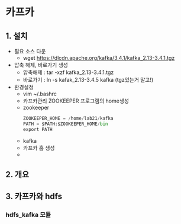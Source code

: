 # 카프카
## 1. 설치
- 필요 소스 다운 
  - wget https://dlcdn.apache.org/kafka/3.4.1/kafka_2.13-3.4.1.tgz
- 압축 해제, 바로가기 생성 
  - 압축해제 : tar -xzf kafka_2.13-3.4.1.tgz
  - 바로가기 : ln -s kafak_2.13-3.4.5 kafka (tgz있는거 말고!)
- 환경설정 
  - vim ~/.bashrc
  - 카프카관리 ZOOKEEPER 프로그램의 home생성
  - zookeeper
    ```python  
    ZOOKEEPER_HOME = /home/lab21/kafka
    PATH = $PATH:$ZOOKEEPER_HOME/bin
    export PATH
    ```
  - kafka
  - 카프카 홈 생성 
  - 

## 2. 개요 

## 3. 카프카와 hdfs
### hdfs_kafka 모듈
